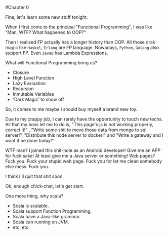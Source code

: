 #Chapter 0

Fine, let's learn some new stuff tonight.

When I first come to the principal "Functional Programming", I was like "Man, WTF? What happened to OOP?"

Then I realized FP actually has a longer history than OOP. All those drak magic like `Haskel`, `Erlang` are FP language. Nowadays, `Python`, `Golang` also support FP. Even `Java8` has Lambda Expressions.

What will Functional Programming bring us?
	
* Closure
* High Level Function
* Lazy Evaluation
* Recursion
* Inmutable Variables
* 'Dark Magic' to show off

So, it comes to me maybe I should buy myself a brand new toy.

Due to my crappy job, I can rarely have the opportunity to touch new techs. All that my boss let me to do is, "This page's js is not working properly, correct it!" , "Write some shit to move those data from mongo to sql server!", "Distribute this node server to docker!" and "Write a gateway and I want it be done today!" 

WTF man? I joined this shit-hole as an Android developer! Give me an APP for fuck sake! At least give me a Java server or something! Web pages? Fuck you. Fuck your stupid web page. Fuck you for let me clean somebody else mess. Fuck you.

I think I'll quit that shit soon.

Ok, enough chick-chat, let's get start.

One more thing, why scala?

* Scala is scalable. 
* Scala support Function Programming.
* Scala have a Java-like grammar.
* Scala can running on JVM.
* etc, etc.

